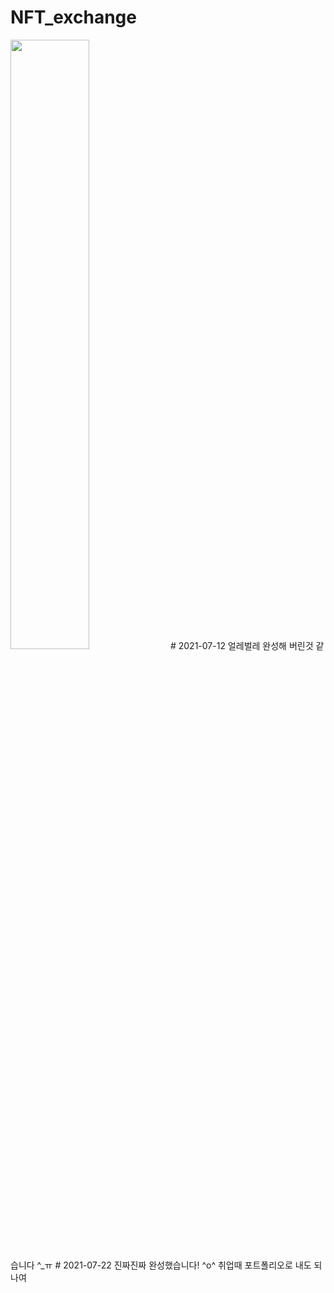 # NFT_exchange
<img src = "https://user-images.githubusercontent.com/52521457/124526071-8e325780-de3c-11eb-9d07-c782d74710a9.jpg"  width="50%" height="50%">
# 2021-07-12 얼레벌레 완성해 버린것 같습니다 ^_ㅠ
# 2021-07-22 진짜진짜 완성했습니다! ^o^ 취업때 포트폴리오로 내도 되나여
